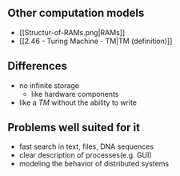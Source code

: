 
## Other computation models
- [[Structur-of-RAMs.png|RAMs]]
- [[2.46 - Turing Machine - TM|TM (definition)]]

## Differences
- no infinite storage
	- like hardware components
- like a $TM$ without the ability to write
## Problems well suited for it
- fast search in text, files, DNA sequences
- clear description of processes(e.g. GUI)
- modeling the behavior of distributed systems